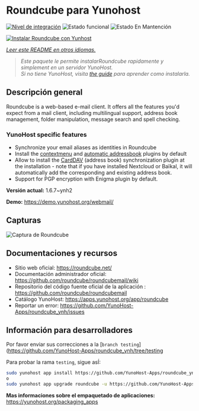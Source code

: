 <!--
Este archivo README esta generado automaticamente<https://github.com/YunoHost/apps/tree/master/tools/readme_generator>
No se debe editar a mano.
-->

# Roundcube para Yunohost

[![Nivel de integración](https://dash.yunohost.org/integration/roundcube.svg)](https://ci-apps.yunohost.org/ci/apps/roundcube/) ![Estado funcional](https://ci-apps.yunohost.org/ci/badges/roundcube.status.svg) ![Estado En Mantención](https://ci-apps.yunohost.org/ci/badges/roundcube.maintain.svg)

[![Instalar Roundcube con Yunhost](https://install-app.yunohost.org/install-with-yunohost.svg)](https://install-app.yunohost.org/?app=roundcube)

*[Leer este README en otros idiomas.](./ALL_README.md)*

> *Este paquete le permite instalarRoundcube rapidamente y simplement en un servidor YunoHost.*  
> *Si no tiene YunoHost, visita [the guide](https://yunohost.org/install) para aprender como instalarla.*

## Descripción general

Roundcube is a web-based e-mail client. It offers all the features you'd expect from a mail client, including multilingual support, address book management, folder manipulation, message search and spell checking.

### YunoHost specific features

- Synchronize your email aliases as identities in Roundcube
- Install the [contextmenu](https://packagist.org/packages/johndoh/contextmenu) and [automatic addressbook](https://packagist.org/packages/projectmyst/automatic_addressbook) plugins by default
- Allow to install the [CardDAV](https://packagist.org/packages/roundcube/carddav) (address book) synchronization plugin at the installation - note that if you have installed Nextcloud or Baïkal, it will automatically add the corresponding and existing address book.
- Support for PGP encryption with Enigma plugin by default.


**Versión actual:** 1.6.7~ynh2

**Demo:** <https://demo.yunohost.org/webmail/>

## Capturas

![Captura de Roundcube](./doc/screenshots/screenshot.png)

## Documentaciones y recursos

- Sitio web oficial: <https://roundcube.net/>
- Documentación administrador oficial: <https://github.com/roundcube/roundcubemail/wiki>
- Repositorio del código fuente oficial de la aplicación : <https://github.com/roundcube/roundcubemail>
- Catálogo YunoHost: <https://apps.yunohost.org/app/roundcube>
- Reportar un error: <https://github.com/YunoHost-Apps/roundcube_ynh/issues>

## Información para desarrolladores

Por favor enviar sus correcciones a la [`branch testing`](https://github.com/YunoHost-Apps/roundcube_ynh/tree/testing

Para probar la rama `testing`, sigue asÍ:

```bash
sudo yunohost app install https://github.com/YunoHost-Apps/roundcube_ynh/tree/testing --debug
o
sudo yunohost app upgrade roundcube -u https://github.com/YunoHost-Apps/roundcube_ynh/tree/testing --debug
```

**Mas informaciones sobre el empaquetado de aplicaciones:** <https://yunohost.org/packaging_apps>
